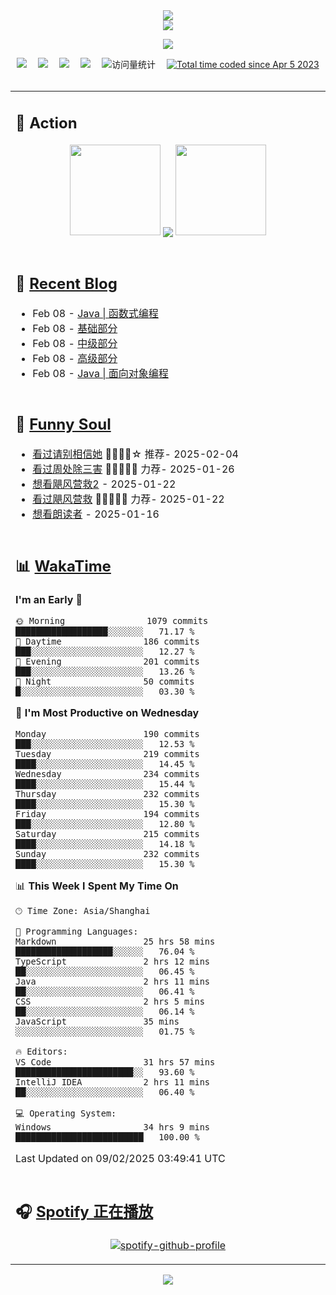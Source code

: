 <div align="center">

<img src="https://capsule-render.vercel.app/api?type=waving&color=timeGradient&height=300&&section=header&text=HI%20THERE!&fontSize=90&fontAlign=50&fontAlignY=30&desc=I%E2%80%99m%20@LI%20SIR%20%F0%9F%91%8B&descAlign=50&descSize=30&descAlignY=60&animation=twinkling" />

<div align="center">

  <!-- dynamic typing effect 动态打字效果 -->
  <div align="center">
    <a href="https://lisir.me/">
      <img src="https://readme-typing-svg.herokuapp.com/?lines=今日事，今日毕;任何不能摧毁你的东西;都将使你更加强大;你需要掌控自己的生活;而不是被生活掌控&center=true&size=25">
    </a>
  </div>

  <!-- knock code pictures 敲代码的图片 -->
  <img order-radius="100px" src="https://cdn.jsdelivr.net/gh/wkwbk/wkwbk/assets/images/001.gif"><br>

  <!-- profile logo 个人资料徽标 -->
  <div align="center">
    <a href="https://lisir.me/" title="点击跳转"><img src="https://img.shields.io/badge/Blog-%E4%B8%AA%E4%BA%BA%E5%8D%9A%E5%AE%A2-red"></a>&emsp;
    <a href="https://photo.lisir.me/" title="点击跳转"><img src="https://img.shields.io/badge/Photo-%E6%97%B6%E5%85%89%E7%9B%B8%E5%86%8C-blue"></a>&emsp;
    <a href="https://cloud.lisir.me/" title="点击跳转"><img src="https://img.shields.io/badge/Cloud%20Disk-%E6%88%91%E7%9A%84%E4%BA%91%E7%9B%98-green"></a>&emsp;
    <a href="https://nz.lisir.me/" title="点击跳转"><img src="https://img.shields.io/badge/%E5%93%AA%E5%90%92-%E7%9B%91%E6%8E%A7%E9%9D%A2%E6%9D%BF-blueviolet"></a>&emsp;
    <!-- visitor -->
    <img src="https://komarev.com/ghpvc/?username=wkwbk&label=Views&color=orange&style=flat" alt="访问量统计" />&emsp;
    <a href="https://wakatime.com/@2237354f-824a-4472-ae76-c1eca96c8908"><img src="https://wakatime.com/badge/user/2237354f-824a-4472-ae76-c1eca96c8908.svg" alt="Total time coded since Apr 5 2023" /></a>
  </div>

</div>

<br>

<div align="center">

<table>

<tr><td>

## 🚀 Action

<!-- github-readme-streak-stats 连续提交代码天数记录 -->
<div align="center">
  <img width="145" src="https://cdn.jsdelivr.net/gh/wkwbk/wkwbk/assets/images/002.png">
  <img align="center" src="https://github-readme-stats.vercel.app/api?username=wkwbk&show_icons=true&theme=transparent">
  <img width="145" src="https://cdn.jsdelivr.net/gh/wkwbk/wkwbk/assets/images/001.png">
</div>

<br>

</td></tr>

<tr><td>

<!-- 近期博客 -->
## 📃 [Recent Blog](https://lisir.me/)

<!-- feed start -->
- Feb 08 - [Java | 函数式编程](https://lisir.me/Notes/Java/第三阶段/02.Java-函数式编程)
- Feb 08 - [基础部分](https://lisir.me/Notes/Java/第一阶段/OOP/00.基础部分)
- Feb 08 - [中级部分](https://lisir.me/Notes/Java/第一阶段/OOP/01.中级部分)
- Feb 08 - [高级部分](https://lisir.me/Notes/Java/第一阶段/OOP/02.高级部分)
- Feb 08 - [Java | 面向对象编程](https://lisir.me/Notes/Java/第一阶段/OOP/)
<!-- feed end -->

</td></tr>

<tr><td>

<!-- 豆瓣 -->
## 🤾 [Funny Soul](https://movie.douban.com/people/li778057151)

<!-- START_SECTION:douban -->
* <a href='http://movie.douban.com/subject/35295017/' target='_blank'>看过请别相信她</a> 🌟🌟🌟🌟☆ 推荐- 2025-02-04
* <a href='http://movie.douban.com/subject/36151692/' target='_blank'>看过周处除三害</a> 🌟🌟🌟🌟🌟 力荐- 2025-01-26
* <a href='http://movie.douban.com/subject/3606971/' target='_blank'>想看飓风营救2</a> - 2025-01-22
* <a href='http://movie.douban.com/subject/2124586/' target='_blank'>看过飓风营救</a> 🌟🌟🌟🌟🌟 力荐- 2025-01-22
* <a href='http://movie.douban.com/subject/2213597/' target='_blank'>想看朗读者</a> - 2025-01-16
<!-- END_SECTION:douban -->

</td></tr>

<tr><td>

<!-- wakatime 统计 -->
## 📊 [WakaTime](https://wakatime.com/@wkwbk)

<!--START_SECTION:waka-->
**I'm an Early 🐤** 

```text
🌞 Morning                1079 commits        ██████████████████░░░░░░░   71.17 % 
🌆 Daytime                186 commits         ███░░░░░░░░░░░░░░░░░░░░░░   12.27 % 
🌃 Evening                201 commits         ███░░░░░░░░░░░░░░░░░░░░░░   13.26 % 
🌙 Night                  50 commits          █░░░░░░░░░░░░░░░░░░░░░░░░   03.30 % 
```
📅 **I'm Most Productive on Wednesday** 

```text
Monday                   190 commits         ███░░░░░░░░░░░░░░░░░░░░░░   12.53 % 
Tuesday                  219 commits         ████░░░░░░░░░░░░░░░░░░░░░   14.45 % 
Wednesday                234 commits         ████░░░░░░░░░░░░░░░░░░░░░   15.44 % 
Thursday                 232 commits         ████░░░░░░░░░░░░░░░░░░░░░   15.30 % 
Friday                   194 commits         ███░░░░░░░░░░░░░░░░░░░░░░   12.80 % 
Saturday                 215 commits         ████░░░░░░░░░░░░░░░░░░░░░   14.18 % 
Sunday                   232 commits         ████░░░░░░░░░░░░░░░░░░░░░   15.30 % 
```


📊 **This Week I Spent My Time On** 

```text
🕑︎ Time Zone: Asia/Shanghai

💬 Programming Languages: 
Markdown                 25 hrs 58 mins      ███████████████████░░░░░░   76.04 % 
TypeScript               2 hrs 12 mins       ██░░░░░░░░░░░░░░░░░░░░░░░   06.45 % 
Java                     2 hrs 11 mins       ██░░░░░░░░░░░░░░░░░░░░░░░   06.41 % 
CSS                      2 hrs 5 mins        ██░░░░░░░░░░░░░░░░░░░░░░░   06.14 % 
JavaScript               35 mins             ░░░░░░░░░░░░░░░░░░░░░░░░░   01.75 % 

🔥 Editors: 
VS Code                  31 hrs 57 mins      ███████████████████████░░   93.60 % 
IntelliJ IDEA            2 hrs 11 mins       ██░░░░░░░░░░░░░░░░░░░░░░░   06.40 % 

💻 Operating System: 
Windows                  34 hrs 9 mins       █████████████████████████   100.00 % 
```


 Last Updated on 09/02/2025 03:49:41 UTC
<!--END_SECTION:waka-->

</td></tr>

<tr><td>

## 🎧 [Spotify 正在播放](https://open.spotify.com/user/31s4ftvnfnus65uynvxmxu7rkfom)

<div align="center">

  [![spotify-github-profile](https://spotify-github-profile.kittinanx.com/api/view?uid=31s4ftvnfnus65uynvxmxu7rkfom&cover_image=true&theme=default&show_offline=false&background_color=121212&interchange=true&bar_color_cover=true)](https://spotify-github-profile.kittinanx.com/api/view?uid=31s4ftvnfnus65uynvxmxu7rkfom&redirect=true)

</div>

</td></tr>

</table>

</div>

<img src="https://capsule-render.vercel.app/api?type=waving&color=timeGradient&height=300&&section=footer&text=THE%20END!&fontSize=90&fontAlign=50&fontAlignY=70&desc=Hope%20your%20program%20is%20bug-free!&descAlign=50&descSize=30&descAlignY=40&animation=twinkling" />

</div>
